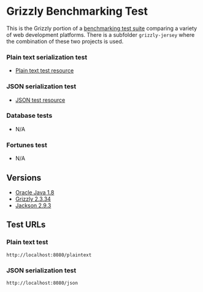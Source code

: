 # Grizzly Benchmarking Test

This is the Grizzly portion of a [benchmarking test suite](../) comparing a variety of web development platforms. There is a subfolder `grizzly-jersey` where the combination of these two projects is used.

### Plain text serialization test
* [Plain text test resource](src/main/java/org/glassfish/grizzly/bm/PlainTextHttpHandler.java)

### JSON serialization test
* [JSON test resource](src/main/java/org/glassfish/grizzly/bm/JsonHttpHandler.java)

### Database tests
* N/A

### Fortunes test
* N/A

## Versions

* [Oracle Java 1.8](http://openjdk.java.net/)
* [Grizzly 2.3.34](http://grizzly.java.net/)
* [Jackson 2.9.3](http://wiki.fasterxml.com/JacksonHome)

## Test URLs

### Plain text test

    http://localhost:8080/plaintext

### JSON serialization test

    http://localhost:8080/json
